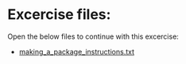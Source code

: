 # Excercise files: 

Open the below files to continue with this excercise: 

- [making_a_package_instructions.txt](../data/1_instruction_files/making_a_package_instructions.txt)

